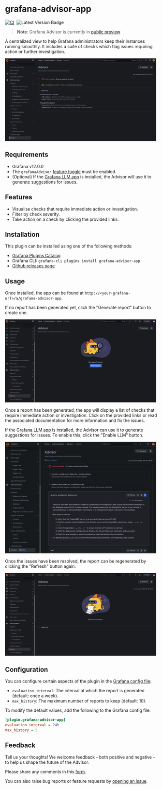 # grafana-advisor-app

[![CI](https://github.com/grafana/grafana-advisor-app/actions/workflows/push.yaml/badge.svg)](https://github.com/grafana/grafana-advisor-app/actions/workflows/push.yaml)&nbsp;&nbsp;![Latest Version Badge](https://img.shields.io/badge/dynamic/json?logo=grafana&query=$.version&url=https://grafana.com/api/plugins/grafana-advisor-app&label=Version&prefix=v&color=F47A20)

> **Note**: Grafana Advisor is currently in [public preview](https://grafana.com/docs/release-life-cycle/#quick-reference-table)

A centralized view to help Grafana administrators keep their instances running smoothly. It includes a suite of checks which flag issues requiring action or further investigation.

<img width="500px" src="https://raw.githubusercontent.com/grafana/grafana-advisor-app/main/docs/screenshot.png" />

## Requirements

- Grafana v12.0.0
- The `grafanaAdvisor` [feature toggle](https://grafana.com/docs/grafana/latest/setup-grafana/configure-grafana/feature-toggles/) must be enabled.
- (Optional) If the [Grafana LLM app](https://grafana.com/grafana/plugins/grafana-llm-app/) is installed, the Advisor will use it to generate suggestions for issues.

## Features

- Visualise checks that require immediate action or investigation.
- Filter by check severity.
- Take action on a check by clicking the provided links.

## Installation

This plugin can be installed using one of the following methods:

- [Grafana Plugins Catalog](https://grafana.com/docs/grafana/latest/administration/plugin-management/#install-a-plugin)
- Grafana CLI: `grafana-cli plugins install grafana-advisor-app`
- [Github releases page](https://github.com/grafana/grafana-advisor-app/releases)

## Usage

Once installed, the app can be found at `http://<your-grafana-url>/a/grafana-advisor-app`.

If no report has been generated yet, click the "Generate report" button to create one.

<img width="500px" src="https://raw.githubusercontent.com/grafana/grafana-advisor-app/main/docs/screenshot-empty.png" />

Once a report has been generated, the app will display a list of checks that require immediate action or investigation. Click on the provided links or read the associated documentation for more information and fix the issues.

If the [Grafana LLM app](https://grafana.com/grafana/plugins/grafana-llm-app/) is installed, the Advisor can use it to generate suggestions for issues. To enable this, click the "Enable LLM" button.

<img width="500px" src="https://raw.githubusercontent.com/grafana/grafana-advisor-app/main/docs/screenshot-llm-suggestion.png" />

Once the issues have been resolved, the report can be regenerated by clicking the "Refresh" button again.

<img width="500px" src="https://raw.githubusercontent.com/grafana/grafana-advisor-app/main/docs/screenshot-success.png" />

## Configuration

You can configure certain aspects of the plugin in the [Grafana config file](https://grafana.com/docs/grafana/latest/setup-grafana/configure-grafana/):

- `evaluation_interval`: The interval at which the report is generated (default: once a week).
- `max_history`: The maximum number of reports to keep (default: 10).

To modify the default values, add the following to the Grafana config file:

```ini
[plugin.grafana-advisor-app]
evaluation_interval = 24h
max_history = 5
```

## Feedback

Tell us your thoughts! We welcome feedback - both positive and negative - to help us shape the future of the Advisor.

Please share any comments in this [form](https://forms.gle/oFkqRoXS8g8mnTu6A).

You can also raise bug reports or feature requests by [opening an issue](https://github.com/grafana/grafana-advisor-app/issues).
